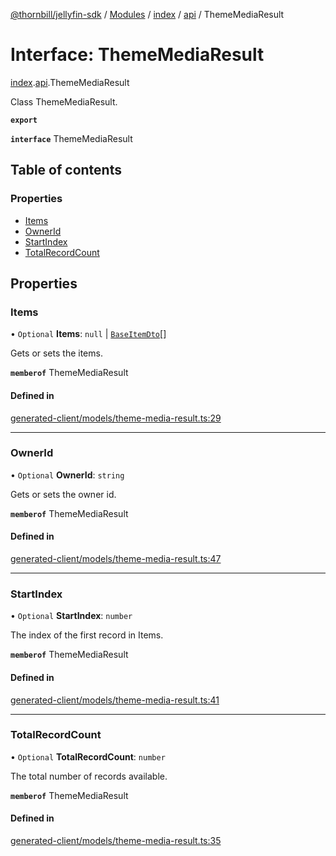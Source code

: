 [@thornbill/jellyfin-sdk](../README.md) / [Modules](../modules.md) / [index](../modules/index.md) / [api](../modules/index.api.md) / ThemeMediaResult

# Interface: ThemeMediaResult

[index](../modules/index.md).[api](../modules/index.api.md).ThemeMediaResult

Class ThemeMediaResult.

**`export`**

**`interface`** ThemeMediaResult

## Table of contents

### Properties

- [Items](index.api.ThemeMediaResult.md#items)
- [OwnerId](index.api.ThemeMediaResult.md#ownerid)
- [StartIndex](index.api.ThemeMediaResult.md#startindex)
- [TotalRecordCount](index.api.ThemeMediaResult.md#totalrecordcount)

## Properties

### Items

• `Optional` **Items**: ``null`` \| [`BaseItemDto`](index.api.BaseItemDto.md)[]

Gets or sets the items.

**`memberof`** ThemeMediaResult

#### Defined in

[generated-client/models/theme-media-result.ts:29](https://github.com/thornbill/jellyfin-sdk-typescript/blob/eb13db7/src/generated-client/models/theme-media-result.ts#L29)

___

### OwnerId

• `Optional` **OwnerId**: `string`

Gets or sets the owner id.

**`memberof`** ThemeMediaResult

#### Defined in

[generated-client/models/theme-media-result.ts:47](https://github.com/thornbill/jellyfin-sdk-typescript/blob/eb13db7/src/generated-client/models/theme-media-result.ts#L47)

___

### StartIndex

• `Optional` **StartIndex**: `number`

The index of the first record in Items.

**`memberof`** ThemeMediaResult

#### Defined in

[generated-client/models/theme-media-result.ts:41](https://github.com/thornbill/jellyfin-sdk-typescript/blob/eb13db7/src/generated-client/models/theme-media-result.ts#L41)

___

### TotalRecordCount

• `Optional` **TotalRecordCount**: `number`

The total number of records available.

**`memberof`** ThemeMediaResult

#### Defined in

[generated-client/models/theme-media-result.ts:35](https://github.com/thornbill/jellyfin-sdk-typescript/blob/eb13db7/src/generated-client/models/theme-media-result.ts#L35)
